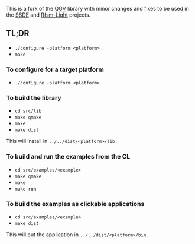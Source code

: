 This is a fork of the [QGV](https://github.com/nbergont/qgv.git) library with minor changes and fixes to be used
in the [SSDE](https://github.com/jserot/ssde.git) and
[Rfsm-Light](https://github.com/jserot/rfsm-light.git) projects.

## TL;DR

- `./configure -platform <platform>`
- `make`

### To configure for a target platform

- `./configure -platform <platform>`


### To build the library 

- `cd src/lib`
- `make qmake`
- `make`
- `make dist`

This will install in `../../dist/<platform>/lib`

### To build and run the examples from the CL

- `cd src/examples/<example>`
- `make qmake`
- `make`
- `make run`

### To build the examples as clickable applications

- `cd src/examples/<example>`
- `make dist`

This will put the application in `../../dist/<platform>/bin`.



